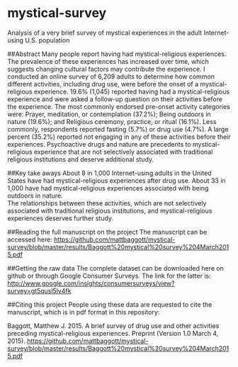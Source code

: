 # mystical-survey
Analysis of a very brief survey of mystical experiences in the adult Internet-using U.S. population

##Abstract
Many people report having had mystical-religious experiences. The prevalence of these experiences has increased over time, which suggests changing cultural factors may contribute the experience. I conducted an online survey of 6,209 adults to determine how common different activities, including drug use, were before the onset of a mystical-religious experience.  19.6% (1,045) reported having had a mystical-religious experience and were asked a follow-up question on their activities before the experience.  The most commonly endorsed pre-onset activity categories were: Prayer, meditation, or contemplation (37.2%); Being outdoors in nature (19.6%); and Religious ceremony, practice, or ritual (16.1%). Less commonly, respondents reported fasting (5.7%) or drug use (4.7%). A large percent (35.2%) reported not engaging in any of these activities before their experiences. Psychoactive drugs and nature are precedents to mystical-religious experience that are not selectively associated with traditional religious institutions and deserve additional study.

##Key take aways
About 8 in 1,000 Internet-using adults in the United States have had mystical-religious experiences after drug use.
About 33 in 1,000 have had mystical-religious experiences associated with being outdoors in nature.  
The relationships between these activities, which are not selectively associated with traditional religious institutions, and mystical-religious experiences deserves further study.

##Reading the full manuscript on the project
The manuscript can be accessed here:
https://github.com/mattbaggott/mystical-survey/blob/master/results/Baggott%20mystical%20survey%204March2015.pdf

##Getting the raw data
The complete dataset can be downloaded here on github or through Google Consumer Surveys. The link for the latter is:
http://www.google.com/insights/consumersurveys/view?survey=gt5qusl5lv4fk

##Citing this project
People using these data are requested to cite the manuscript, which is in pdf format in this repository:

Baggott, Matthew J. 2015. A brief survey of drug use and other activities preceding mystical-religious experiences.  Preprint (Version 1.0 March 4, 2015). https://github.com/mattbaggott/mystical-survey/blob/master/results/Baggott%20mystical%20survey%204March2015.pdf
